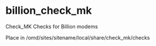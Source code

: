 # billion_check_mk
Check_MK Checks for Billion modems

Place in /omd/sites/sitename/local/share/check_mk/checks
